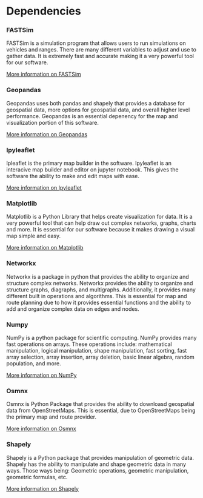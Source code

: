 # Dependencies

### FASTSim
FASTSim is a simulation program that allows users to run simulations on vehicles and ranges.  There are many different variables to adjust and use to gather data.  It is extremely fast and accurate making it a very powerful tool for our software.

[More information on FASTSim](https://www.nrel.gov/transportation/fastsim.html) 


### Geopandas
Geopandas uses both pandas and shapely that provides a database for geospatial data, more options for geospatial data, and overall higher level performance.  Geopandas is an essential depenency for the map and visualization portion of this software.

[More information on Geopandas](https://geopandas.org/about.html) 


### Ipyleaflet
Ipleaflet is the primary map builder in the software.  Ipyleaflet is an interacive map builder and editor on jupyter notebook.  This gives the software the ability to make and edit maps with ease.

[More information on Ipyleaflet](https://ipyleaflet.readthedocs.io/en/latest/#) 


### Matplotlib
Matplotlib is a Python Library that helps create visualization for data.  It is a very powerful tool that can help draw out complex networks, graphs, charts and more.  It is essential for our software because it makes drawing a visual map simple and easy.

[More information on Matplotlib](https://matplotlib.org/) 


### Networkx
Networkx is a package in python that provides the ability to organize and structure complex networks.  Networkx provides the ability to organize and structure graphs, diagraphs, and multigraphs.  Additionally, it provides many different built in operations and algorithms.  This is essential for map and route planning due to how it provides essential functions and the ability to add and organize complex data on edges and nodes.


### Numpy
NumPy is a python package for scientific computing.  NumPy provides many fast operations on arrays.  These operations include: mathematical manipulation, logical manipulation, shape manipulation, fast sorting, fast array selection, array insertion, array deletion, basic linear algebra, random population, and more.

[More information on NumPy](https://numpy.org/doc/stable/user/whatisnumpy.html)


### Osmnx
Osmnx is Python Package that provides the ability to downloasd geospatial data from OpenStreetMaps.  This is essential, due to OpenStreetMaps being the primary map and route provider.

[More information on Osmnx](https://osmnx.readthedocs.io/en/stable/) 


### Shapely
Shapely is a Python package that provides manipulation of geometric data.  Shapely has the ability to manipulate and shape geometric data in many ways.  Those ways being: Geometric operations, geometric manipulation, geometric formulas, etc.

[More information on Shapely](https://shapely.readthedocs.io/en/stable/manual.html)


